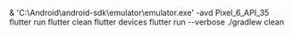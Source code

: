 & 'C:\Android\android-sdk\emulator\emulator.exe' -avd Pixel_6_API_35
flutter run
flutter clean
flutter devices
flutter run --verbose
./gradlew clean